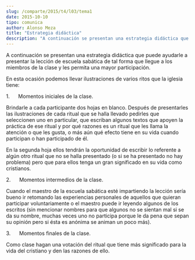 ```yaml
---
slug: /comparte/2015/t4/l03/tema1
date: 2015-10-10
tipo: comunica
author: Alonso Meza
title: "Estrategia didáctica"
description: "A continuación se presentan una estrategia didáctica que puede ayudarle a  presentar la lección de escuela sabática de tal forma que llegue a los miembros  de la clase y les permita una mayor participación. En esta ocasión podemos  llevar ilustraciones de varios ritos que la i..."
---
```


A continuación se presentan una estrategia didáctica que puede ayudarle a presentar la lección de escuela sabática de tal forma que llegue a los miembros de la clase y les permita una mayor participación.

En esta ocasión podemos llevar ilustraciones de varios ritos que la iglesia tiene:

1.      Momentos iniciales de la clase.

Brindarle a cada participante dos hojas en blanco. Después de presentarles las ilustraciones de cada ritual que se halla llevado pedirles que seleccionen uno en particular, que escriban algunos textos que apoyen la práctica de ese ritual y por qué razones es un ritual que les llama la atención o que les gusta, o más aún qué efecto tiene en su vida cuando participan o han participado de él.

En la segunda hoja ellos tendrán la oportunidad de escribir lo referente a algún otro ritual que no se halla presentado (o si se ha presentado no hay problema) pero que para ellos tenga un gran significado en su vida como cristianos.

2.      Momentos intermedios de la clase.

Cuando el maestro de la escuela sabática esté impartiendo la lección sería bueno ir retomando las experiencias personales de aquellos que quieran participar voluntariamente o el maestro puede ir leyendo algunos de los escritos (sin mencionar nombres para que algunos no se sientan mal si se da su nombre, muchas veces uno no participa porque le da pena que sepan su opinión pero si ésta es anónima se animan un poco más).

3.      Momentos finales de la clase.

Como clase hagan una votación del ritual que tiene más significado para la vida del cristiano y den las razones de ello.
